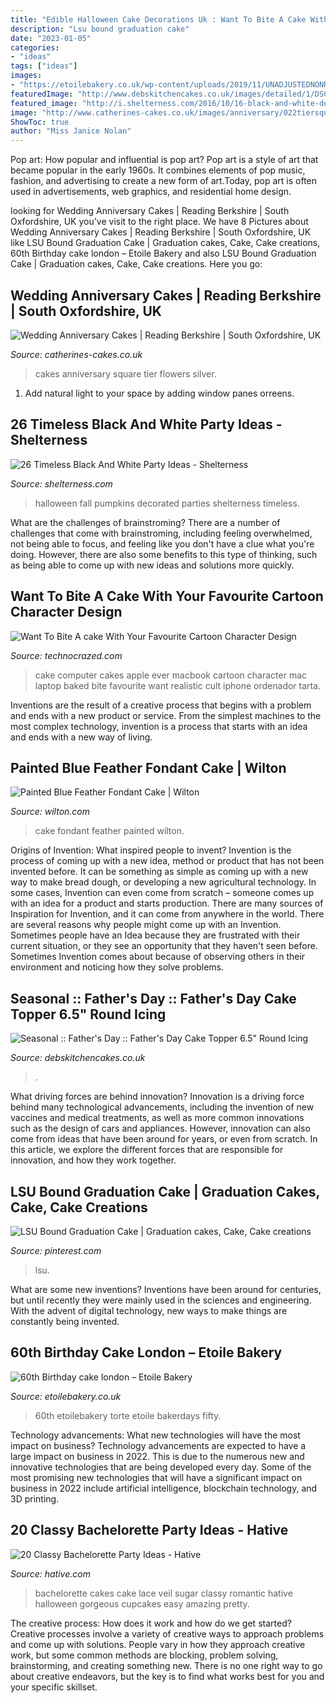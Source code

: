 ```yaml
---
title: "Edible Halloween Cake Decorations Uk : Want To Bite A Cake With Your Favourite Cartoon Character Design"
description: "Lsu bound graduation cake"
date: "2023-01-05"
categories:
- "ideas"
tags: ["ideas"]
images:
- "https://etoilebakery.co.uk/wp-content/uploads/2019/11/UNADJUSTEDNONRAW_thumb_b7ee-768x1024.jpg"
featuredImage: "http://www.debskitchencakes.co.uk/images/detailed/1/DSCF8986_jj8e-t5.jpg"
featured_image: "http://i.shelterness.com/2016/10/16-black-and-white-decorated-pumpkins-for-fall-and-Halloween-parties.jpg"
image: "http://www.catherines-cakes.co.uk/images/anniversary/022tiersquare400.jpg"
ShowToc: true
author: "Miss Janice Nolan"
---
```



Pop art: How popular and influential is pop art?
Pop art is a style of art that became popular in the early 1960s. It combines elements of pop music, fashion, and advertising to create a new form of art.Today, pop art is often used in advertisements, web graphics, and residential home design.

	

		
looking for Wedding Anniversary Cakes | Reading Berkshire | South Oxfordshire, UK you've visit to the right place. We have 8 Pictures about Wedding Anniversary Cakes | Reading Berkshire | South Oxfordshire, UK like LSU Bound Graduation Cake | Graduation cakes, Cake, Cake creations, 60th Birthday cake london – Etoile Bakery and also LSU Bound Graduation Cake | Graduation cakes, Cake, Cake creations. Here you go:
		
    
## Wedding Anniversary Cakes | Reading Berkshire | South Oxfordshire, UK

<img loading=lazy src="http://www.catherines-cakes.co.uk/images/anniversary/022tiersquare400.jpg" onerror="this.onerror=null;this.src='https://tse3.mm.bing.net/th?id=OIP.67rTOMjd32Ph4sVhTsKq1QHaIU&amp;pid=15.1';" alt="Wedding Anniversary Cakes | Reading Berkshire | South Oxfordshire, UK">

_Source: catherines-cakes.co.uk_

>cakes anniversary square tier flowers silver. 

	

1. Add natural light to your space by adding window panes orreens.

    
## 26 Timeless Black And White Party Ideas - Shelterness

<img loading=lazy src="http://i.shelterness.com/2016/10/16-black-and-white-decorated-pumpkins-for-fall-and-Halloween-parties.jpg" onerror="this.onerror=null;this.src='https://tse3.mm.bing.net/th?id=OIP.iwv44qvxdLrJCCWBOP5euAHaKT&amp;pid=15.1';" alt="26 Timeless Black And White Party Ideas - Shelterness">

_Source: shelterness.com_

>halloween fall pumpkins decorated parties shelterness timeless. 

	

What are the challenges of brainstroming?
There are a number of challenges that come with brainstroming, including feeling overwhelmed, not being able to focus, and feeling like you don't have a clue what you're doing. However, there are also some benefits to this type of thinking, such as being able to come up with new ideas and solutions more quickly.

    
## Want To Bite A Cake With Your Favourite Cartoon Character Design

<img loading=lazy src="http://www.technocrazed.com/wp-content/uploads/2013/07/MACBOOK-design-cake.jpg" onerror="this.onerror=null;this.src='https://tse1.mm.bing.net/th?id=OIP.jlLbPjZ_LHT1fAlpodjKCQHaHQ&amp;pid=15.1';" alt="Want To Bite A cake With Your Favourite Cartoon Character Design">

_Source: technocrazed.com_

>cake computer cakes apple ever macbook cartoon character mac laptop baked bite favourite want realistic cult iphone ordenador tarta. 

	

Inventions are the result of a creative process that begins with a problem and ends with a new product or service. From the simplest machines to the most complex technology, invention is a process that starts with an idea and ends with a new way of living.

    
## Painted Blue Feather Fondant Cake | Wilton

<img loading=lazy src="https://www.wilton.com/dw/image/v2/AAWA_PRD/on/demandware.static/-/Sites-wilton-project-master/default/dwaadb8431/images/project/WLPROJ-8107/Painted-Blue-Feather-Fondant-Cake.jpg?sw=1000&amp;sh=1000&amp;sm=fit" onerror="this.onerror=null;this.src='https://tse1.mm.bing.net/th?id=OIP.C10ak4K1apvDJ1m492b04QHaHa&amp;pid=15.1';" alt="Painted Blue Feather Fondant Cake | Wilton">

_Source: wilton.com_

>cake fondant feather painted wilton. 

	

Origins of Invention: What inspired people to invent?
Invention is the process of coming up with a new idea, method or product that has not been invented before. It can be something as simple as coming up with a new way to make bread dough, or developing a new agricultural technology. In some cases, Invention can even come from scratch – someone comes up with an idea for a product and starts production. There are many sources of Inspiration for Invention, and it can come from anywhere in the world.
There are several reasons why people might come up with an Invention. Sometimes people have an Idea because they are frustrated with their current situation, or they see an opportunity that they haven't seen before. Sometimes Invention comes about because of observing others in their environment and noticing how they solve problems.

    
## Seasonal :: Father&#039;s Day :: Father&#039;s Day Cake Topper 6.5&quot; Round Icing

<img loading=lazy src="http://www.debskitchencakes.co.uk/images/detailed/1/DSCF8986_jj8e-t5.jpg" onerror="this.onerror=null;this.src='https://tse1.mm.bing.net/th?id=OIP.2-ULI5oIxmYsTylrgzxQjgHaFj&amp;pid=15.1';" alt="Seasonal :: Father&#039;s Day :: Father&#039;s Day Cake Topper 6.5&quot; Round Icing">

_Source: debskitchencakes.co.uk_

>. 

	

What driving forces are behind innovation?
Innovation is a driving force behind many technological advancements, including the invention of new vaccines and medical treatments, as well as more common innovations such as the design of cars and appliances. However, innovation can also come from ideas that have been around for years, or even from scratch. In this article, we explore the different forces that are responsible for innovation, and how they work together.

    
## LSU Bound Graduation Cake | Graduation Cakes, Cake, Cake Creations

<img loading=lazy src="https://i.pinimg.com/736x/a1/ec/c7/a1ecc78704985a15fc905b591cb25c38.jpg" onerror="this.onerror=null;this.src='https://tse3.mm.bing.net/th?id=OIP.gQsO0GuNpoBS-4uYMEyV7gHaJ-&amp;pid=15.1';" alt="LSU Bound Graduation Cake | Graduation cakes, Cake, Cake creations">

_Source: pinterest.com_

>lsu. 

	

What are some new inventions?
Inventions have been around for centuries, but until recently they were mainly used in the sciences and engineering. With the advent of digital technology, new ways to make things are constantly being invented.

    
## 60th Birthday Cake London – Etoile Bakery

<img loading=lazy src="https://etoilebakery.co.uk/wp-content/uploads/2019/11/UNADJUSTEDNONRAW_thumb_b7ee-768x1024.jpg" onerror="this.onerror=null;this.src='https://tse1.mm.bing.net/th?id=OIP.2dMvi7b719olcc9cH01XGwHaJ4&amp;pid=15.1';" alt="60th Birthday cake london – Etoile Bakery">

_Source: etoilebakery.co.uk_

>60th etoilebakery torte etoile bakerdays fifty. 

	

Technology advancements: What new technologies will have the most impact on business?
Technology advancements are expected to have a large impact on business in 2022. This is due to the numerous new and innovative technologies that are being developed every day. Some of the most promising new technologies that will have a significant impact on business in 2022 include artificial intelligence, blockchain technology, and 3D printing.

    
## 20 Classy Bachelorette Party Ideas - Hative

<img loading=lazy src="https://hative.com/wp-content/uploads/2014/04/classy-bachelorette-party/19-romantic-lace-bachelorette.jpg" onerror="this.onerror=null;this.src='https://tse1.mm.bing.net/th?id=OIP.ySCVdejvUMNUpIkN7onUrwHaJ4&amp;pid=15.1';" alt="20 Classy Bachelorette Party Ideas - Hative">

_Source: hative.com_

>bachelorette cakes cake lace veil sugar classy romantic hative halloween gorgeous cupcakes easy amazing pretty. 

	

The creative process: How does it work and how do we get started?
Creative processes involve a variety of creative ways to approach problems and come up with solutions. People vary in how they approach creative work, but some common methods are blocking, problem solving, brainstorming, and creating something new. There is no one right way to go about creative endeavors, but the key is to find what works best for you and your specific skillset.

